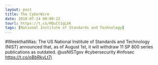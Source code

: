 ```yaml
---
layout: post
title: The CyberWire
date: 2018-07-24 00:00:22
tourl: https://t.co/HQuCt1gLbK
tags: [National Institute of Standards and Technology]
---
```

#WeekthatWas: The US National Institute of Standards and Technology (NIST) announced that, as of August 1st, it will withdraw 11 SP 800 series publications as outdated. @usNISTgov #cybersecurity #infosec https://t.co/oBbRkvLt7i